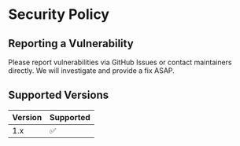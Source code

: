 # Security Policy

## Reporting a Vulnerability

Please report vulnerabilities via GitHub Issues or contact maintainers directly.
We will investigate and provide a fix ASAP.

## Supported Versions

| Version | Supported |
|---------|-----------|
| 1.x     | ✅         |
